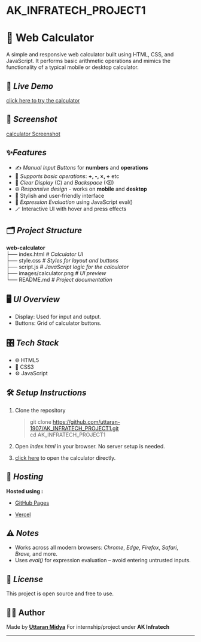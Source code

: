 # AK_INFRATECH_PROJECT1

# 🔢 Web Calculator

A simple and responsive web calculator built using HTML, CSS, and JavaScript. It performs basic arithmetic operations and mimics the functionality of a typical mobile or desktop calculator.

## 🔗 *Live Demo*

[click here to try the calculator](https://uttaran-1907.github.io/AK_INFRATECH_PROJECT1/)

## 📸 *Screenshot*

[calculator Screenshot](calculator.png)

## ✨*Features*

- ✍ *Manual Input Buttons* for **numbers** and **operations**
- 🧮 *Supports basic operations*: **+, -, ×, ÷** etc
- 🧹 *Clear Display* (C) and *Backspace* (⌫)
- 🌐 *Responsive design* - works on **mobile** and **desktop**
- 💎 Stylish and user-friendly interface
- 🧠 *Expression Evaluation* using JavaScript eval()
- 🪄 Interactive UI with hover and press effects

## 🗂️ *Project Structure*
  **web-calculator**
<br>├── index.html *# Calculator UI*
<br>├── style.css *# Styles for layout and buttons*
<br>├── script.js *# JavaScript logic for the calculator*
<br>├── images/calculator.png *# UI preview*
<br>└── README.md *# Project documentation*

## 🖥 *UI Overview*

- Display: Used for input and output.
- Buttons: Grid of calculator buttons.
  
## 🎛️ *Tech Stack*

- 🌐 HTML5
- 🎨 CSS3
- ⚙️ JavaScript

## 🛠 *Setup Instructions*

1. Clone the repository
   >git clone https://github.com/uttaran-1907/AK_INFRATECH_PROJECT1.git<br>cd AK_INFRATECH_PROJECT1<br>

2. Open *index.html* in your browser. No server setup is needed.
  
3. [click here](https://uttaran-1907.github.io/AK_INFRATECH_PROJECT1/) to open the calculator directly.

## 🚀 *Hosting*
**Hosted using :**
- [GitHub Pages](https://uttaran-1907.github.io/AK_INFRATECH_PROJECT1/)
  
- [Vercel](https://web-calculator-orcin.vercel.app/)

## ⚠ *Notes*

- Works across all modern browsers: *Chrome*, *Edge*, *Firefox*, *Safari*, *Brave,* and more.
- Uses *eval()* for expression evaluation – avoid entering untrusted inputs.
  
## 📄 *License*

This project is open source and free to use.

## 🙋‍♂ Author

Made by [**Uttaran Midya**](https://github.com/uttaran-1907) For internship/project under **AK Infratech**

---
